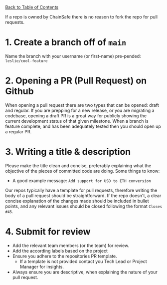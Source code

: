 [Back to Table of Contents](../README.md#Table-of-Contents)

If a repo is owned by ChainSafe there is no reason to fork the repo for pull requests.

# 1. Create a branch off of `main`

Name the branch with your username (or first-name) pre-pended:
`leslie/cool-feature`

# 2. Opening a PR (Pull Request) on Github

When opening a pull request there are two types that can be opened: draft and regular. If you are prepping for a new release, or you are migrating a codebase, opening a draft PR is a great way for publicly showing the current development status of that given milestone. When a branch is feature complete, and has been adequately tested then you should open up a regular PR.

# 3. Writing a title & description

Please make the title clean and concise, preferably explaining what the objective of the pieces of committed code are doing. Some things to know:

- A good example message: `Add support for USD to ETH conversion`

Our repos typically have a template for pull requests, therefore writing the body of a pull request should be straightforward. If the repo doesn't, a clear concise explanation of the changes made should be included in bullet points, and any relevant issues should be closed following the format `Closes #45`.

# 4. Submit for review

- Add the relevant team members (or the team) for review.
- Add the according labels based on the project
- Ensure you adhere to the repositories PR template.
    - If a template is not provided contact you Tech Lead or Project Manager for insights.
- Always ensure you are descriptive, when explaining the nature of your pull request.
